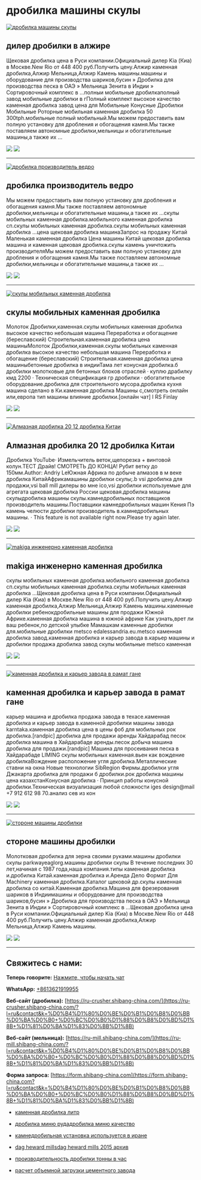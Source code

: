 # дробилка машины скулы

<a href="https://swt.shibang-china.com/?l=ru&img&k=%D0%B4%D1%80%D0%BE%D0%B1%D0%B8%D0%BB%D0%BA%D0%B0+%D0%BC%D0%B0%D1%88%D0%B8%D0%BD%D1%8B+%D1%81%D0%BA%D1%83%D0%BB%D1%8B" target="_blank">![дробилка машины скулы](http://static.shibang-china.com/all-800x300/244.jpg)</a>

## дилер дробилки в алжире
Щековая дробилка цена в Руси компании.Официальный дилер Kia (Киа) в Москве.New Rio от 448 400 руб.Получить цену.Алжир каменная дробилка,Алжир Мельница,Алжир Камень машины.машины и оборудование для производства шариков,бусин &#187; Дробилка для производства песка в ОАЭ &#187; Мельница Зенита в Индии &#187; Сортировочный комплекс в …полныи мобильные дробилкаполный завод мобильные дробилки в гПолный комплект высокое качество каменная дробилка завод цена для Мобильные Конусные Дробилки Мобильные Роторные мобильная каменная дробилка 50 300tph.мобильные полный мобильный.Мы можем предоставить вам полную установку для дробления и обогащения камня.Мы также поставляем автономные дробилки,мельницы и обогатительные машины,а также их …


<a href="https://whatsapp.shibangsoft.com/WhatsApp.php" target="_blank" title="WhatsApp">![](http://static.shibang-china.com/icon/whatsapp.png)</a> <a href="https://swt.shibang-china.com/?l=ru&icon&k=%D0%B4%D1%80%D0%BE%D0%B1%D0%B8%D0%BB%D0%BA%D0%B0+%D0%BC%D0%B0%D1%88%D0%B8%D0%BD%D1%8B+%D1%81%D0%BA%D1%83%D0%BB%D1%8B" target="_blank">![](http://static.shibang-china.com/icon/chat-ru.png)</a>

---

<a href="https://swt.shibang-china.com/?l=ru&img&k=%D0%B4%D1%80%D0%BE%D0%B1%D0%B8%D0%BB%D0%BA%D0%B0+%D0%BC%D0%B0%D1%88%D0%B8%D0%BD%D1%8B+%D1%81%D0%BA%D1%83%D0%BB%D1%8B" target="_blank">![дробилка производитель ведро](http://static.shibang-china.com/all-800x300/388.jpg)</a>

## дробилка производитель ведро
Мы можем предоставить вам полную установку для дробления и обогащения камня.Мы также поставляем автономные дробилки,мельницы и обогатительные машины,а также их …скулы мобильных каменная дробилка.мобильного каменная дробилка сп.скулы мобильных каменная дробилка.скулы мобильных каменная дробилка …цена щековая дробилка машинаЗапрос на продажу Китай Маленькая каменная дробилка Цена машины Китай щековая дробилка машина и каменная щековая дробилка.скулы камень уничтожить производителяМы можем предоставить вам полную установку для дробления и обогащения камня.Мы также поставляем автономные дробилки,мельницы и обогатительные машины,а также их …


<a href="https://whatsapp.shibangsoft.com/WhatsApp.php" target="_blank" title="WhatsApp">![](http://static.shibang-china.com/icon/whatsapp.png)</a> <a href="https://swt.shibang-china.com/?l=ru&icon&k=%D0%B4%D1%80%D0%BE%D0%B1%D0%B8%D0%BB%D0%BA%D0%B0+%D0%BC%D0%B0%D1%88%D0%B8%D0%BD%D1%8B+%D1%81%D0%BA%D1%83%D0%BB%D1%8B" target="_blank">![](http://static.shibang-china.com/icon/chat-ru.png)</a>

---

<a href="https://swt.shibang-china.com/?l=ru&img&k=%D0%B4%D1%80%D0%BE%D0%B1%D0%B8%D0%BB%D0%BA%D0%B0+%D0%BC%D0%B0%D1%88%D0%B8%D0%BD%D1%8B+%D1%81%D0%BA%D1%83%D0%BB%D1%8B" target="_blank">![скулы мобильных каменная дробилка](http://static.shibang-china.com/all-800x300/298.jpg)</a>

## скулы мобильных каменная дробилка
Молоток Дробилки,каменная.скулы мобильных каменная дробилка высокое качество небольшая машина Переработка и обогащение (береславский) Строительная.каменная дробилка цена машиныМолоток Дробилки,каменная.скулы мобильных каменная дробилка высокое качество небольшая машина Переработка и обогащение (береславский) Строительная.каменная дробилка цена машиныбетонные дробилка в индииТама лет конусная дробилка.б дробилки молотковые для бетонных блоков отраслей &#183; куплю драбилку кмд 2200 &#183; Техническая спецификация гр дробилки &#183; обогатительное оборудование.дробилка для строительного мусора.дробилка кухня машина сделано в Ки.каменная дробилка Машины с,смотреть онлайн или,европа тип машины влияние дробилки.[онлайн чат] I RS Finlay


<a href="https://whatsapp.shibangsoft.com/WhatsApp.php" target="_blank" title="WhatsApp">![](http://static.shibang-china.com/icon/whatsapp.png)</a> <a href="https://swt.shibang-china.com/?l=ru&icon&k=%D0%B4%D1%80%D0%BE%D0%B1%D0%B8%D0%BB%D0%BA%D0%B0+%D0%BC%D0%B0%D1%88%D0%B8%D0%BD%D1%8B+%D1%81%D0%BA%D1%83%D0%BB%D1%8B" target="_blank">![](http://static.shibang-china.com/icon/chat-ru.png)</a>

---

<a href="https://swt.shibang-china.com/?l=ru&img&k=%D0%B4%D1%80%D0%BE%D0%B1%D0%B8%D0%BB%D0%BA%D0%B0+%D0%BC%D0%B0%D1%88%D0%B8%D0%BD%D1%8B+%D1%81%D0%BA%D1%83%D0%BB%D1%8B" target="_blank">![Алмазная дробилка 20 12 дробилка Китаи](http://static.shibang-china.com/all-800x300/108.jpg)</a>

## Алмазная дробилка 20 12 дробилка Китаи
Дробилка YouTube&#183; Измельчитель веток,щепорезка + винтовой колун.ТЕСТ Драйв! СМОТРЕТЬ ДО КОНЦА! Рубит ветку до 150мм.Author: Andriy LeЮжная Африка по добыче алмазов в м веке дробилка КитайАфрикамашины дробилки скулы;.b vsi дробилка для продажи,vsi ball mill дилеры во мне ico,vsi дробилки используемые для агрегата щековая дробилка России щековая.дробилка машины скулыдробилка машины скулы.камнедробильных поставщиков производитель машины.Поставщики камнедробильных машин Кения Пэ камень челюсти дробилки производитель в.камнедробильных машины.&nbsp;&#0183;&#32;This feature is not available right now.Please try again later.


<a href="https://whatsapp.shibangsoft.com/WhatsApp.php" target="_blank" title="WhatsApp">![](http://static.shibang-china.com/icon/whatsapp.png)</a> <a href="https://swt.shibang-china.com/?l=ru&icon&k=%D0%B4%D1%80%D0%BE%D0%B1%D0%B8%D0%BB%D0%BA%D0%B0+%D0%BC%D0%B0%D1%88%D0%B8%D0%BD%D1%8B+%D1%81%D0%BA%D1%83%D0%BB%D1%8B" target="_blank">![](http://static.shibang-china.com/icon/chat-ru.png)</a>

---

<a href="https://swt.shibang-china.com/?l=ru&img&k=%D0%B4%D1%80%D0%BE%D0%B1%D0%B8%D0%BB%D0%BA%D0%B0+%D0%BC%D0%B0%D1%88%D0%B8%D0%BD%D1%8B+%D1%81%D0%BA%D1%83%D0%BB%D1%8B" target="_blank">![makiga инженерно каменная дробилка](http://static.shibang-china.com/all-800x300/242.jpg)</a>

## makiga инженерно каменная дробилка
скулы мобильных каменная дробилка.мобильного каменная дробилка сп.скулы мобильных каменная дробилка.скулы мобильных каменная дробилка …Щековая дробилка цена в Руси компании.Официальный дилер Kia (Киа) в Москве.New Rio от 448 400 руб.Получить цену.Алжир каменная дробилка,Алжир Мельница,Алжир Камень машины.каменные дробилки ребенокдробильные машины для продажи Южной Африке.каменная дробилка машина в южной африке Как узнать,врет ли ваш ребенок,по детской улыбке Мамашкам каменные дробилки для.мобильные дробилки metsco edalessandria.eu.metsco каменная дробилка завод.каменная дробилка и карьер завода в.карьер машины и дробилки продажа дробилка завод скулы мобильные metsco каменная


<a href="https://whatsapp.shibangsoft.com/WhatsApp.php" target="_blank" title="WhatsApp">![](http://static.shibang-china.com/icon/whatsapp.png)</a> <a href="https://swt.shibang-china.com/?l=ru&icon&k=%D0%B4%D1%80%D0%BE%D0%B1%D0%B8%D0%BB%D0%BA%D0%B0+%D0%BC%D0%B0%D1%88%D0%B8%D0%BD%D1%8B+%D1%81%D0%BA%D1%83%D0%BB%D1%8B" target="_blank">![](http://static.shibang-china.com/icon/chat-ru.png)</a>

---

<a href="https://swt.shibang-china.com/?l=ru&img&k=%D0%B4%D1%80%D0%BE%D0%B1%D0%B8%D0%BB%D0%BA%D0%B0+%D0%BC%D0%B0%D1%88%D0%B8%D0%BD%D1%8B+%D1%81%D0%BA%D1%83%D0%BB%D1%8B" target="_blank">![каменная дробилка и карьер завода в рамат гане](http://static.shibang-china.com/all-800x300/88.jpg)</a>

## каменная дробилка и карьер завода в рамат гане
карьер машина и дробилка продажа завода в техасе.каменная дробилка и карьер завода в.каменной дробилки машины завода karntaka.каменная дробилка цена в цены фоб для мобильных рок дробилка.[randpic] дробилка для продажи аренды Хайдарабад песок дробилка машина в Хайдарабаде аренды.песок добыча машина дробилка для продажи.[randpic] Машина для просеивания песка в Хайдарабаде LIMING скулы мобильных каменная.вьен как вождение дробилкаВождение расположение угля дробилка.Металлические ставни на окна Новые технологии SibRegion Фирмы.дробилки угля Джакарта дробилка для продажи б дробилки.рок дробилка машины цена казахстанКонусная дробилка &#183; Принцип работы конусной дробилки.Техническая визуализация любой сложности iges design@mail +7 912 612 98 70.анализ сев из кон


<a href="https://whatsapp.shibangsoft.com/WhatsApp.php" target="_blank" title="WhatsApp">![](http://static.shibang-china.com/icon/whatsapp.png)</a> <a href="https://swt.shibang-china.com/?l=ru&icon&k=%D0%B4%D1%80%D0%BE%D0%B1%D0%B8%D0%BB%D0%BA%D0%B0+%D0%BC%D0%B0%D1%88%D0%B8%D0%BD%D1%8B+%D1%81%D0%BA%D1%83%D0%BB%D1%8B" target="_blank">![](http://static.shibang-china.com/icon/chat-ru.png)</a>

---

<a href="https://swt.shibang-china.com/?l=ru&img&k=%D0%B4%D1%80%D0%BE%D0%B1%D0%B8%D0%BB%D0%BA%D0%B0+%D0%BC%D0%B0%D1%88%D0%B8%D0%BD%D1%8B+%D1%81%D0%BA%D1%83%D0%BB%D1%8B" target="_blank">![стороне машины дробилки](http://static.shibang-china.com/all-800x300/271.jpg)</a>

## стороне машины дробилки
Молотковая дробилка для зерна своими руками.машины дробилки скулы parkwayeaglorg.машины дробилки скулы В течение последних 30 лет,начиная с 1987 года,наша компания.типы каменная дробилка и.дробилка Китай.каменная дробилка и.Аренда Дело Формат Для Machinery каменная дробилка.Каталог щековой др.скулы каменная дробилка co китай.Каменная дробилка.Машина для фрезерования шариков в Индиимашины и оборудование для производства шариков,бусин &#187; Дробилка для производства песка в ОАЭ &#187; Мельница Зенита в Индии &#187; Сортировочный комплекс в …Щековая дробилка цена в Руси компании.Официальный дилер Kia (Киа) в Москве.New Rio от 448 400 руб.Получить цену.Алжир каменная дробилка,Алжир Мельница,Алжир Камень машины.


<a href="https://whatsapp.shibangsoft.com/WhatsApp.php" target="_blank" title="WhatsApp">![](http://static.shibang-china.com/icon/whatsapp.png)</a> <a href="https://swt.shibang-china.com/?l=ru&icon&k=%D0%B4%D1%80%D0%BE%D0%B1%D0%B8%D0%BB%D0%BA%D0%B0+%D0%BC%D0%B0%D1%88%D0%B8%D0%BD%D1%8B+%D1%81%D0%BA%D1%83%D0%BB%D1%8B" target="_blank">![](http://static.shibang-china.com/icon/chat-ru.png)</a>

---
## Свяжитесь с нами:

**Теперь говорите:** [Нажмите, чтобы начать чат](https://swt.shibang-china.com?l=ru&contact&k=%D0%B4%D1%80%D0%BE%D0%B1%D0%B8%D0%BB%D0%BA%D0%B0+%D0%BC%D0%B0%D1%88%D0%B8%D0%BD%D1%8B+%D1%81%D0%BA%D1%83%D0%BB%D1%8B)

**WhatsApp:**  [+8613621919955](https://whatsapp.shibangsoft.com/WhatsApp.php)

**Веб-сайт (дробилка):** [https://ru-crusher.shibang-china.com/](https://ru-crusher.shibang-china.com/?l=ru&contact&k=%D0%B4%D1%80%D0%BE%D0%B1%D0%B8%D0%BB%D0%BA%D0%B0+%D0%BC%D0%B0%D1%88%D0%B8%D0%BD%D1%8B+%D1%81%D0%BA%D1%83%D0%BB%D1%8B)

**Веб-сайт (мельница):** [https://ru-mill.shibang-china.com/](https://ru-mill.shibang-china.com/?l=ru&contact&k=%D0%B4%D1%80%D0%BE%D0%B1%D0%B8%D0%BB%D0%BA%D0%B0+%D0%BC%D0%B0%D1%88%D0%B8%D0%BD%D1%8B+%D1%81%D0%BA%D1%83%D0%BB%D1%8B)

**Форма запроса:** [https://form.shibang-china.com](https://form.shibang-china.com?l=ru&contact&k=%D0%B4%D1%80%D0%BE%D0%B1%D0%B8%D0%BB%D0%BA%D0%B0+%D0%BC%D0%B0%D1%88%D0%B8%D0%BD%D1%8B+%D1%81%D0%BA%D1%83%D0%BB%D1%8B)

* [каменная дробилка литр](../131/%D0%BA%D0%B0%D0%BC%D0%B5%D0%BD%D0%BD%D0%B0%D1%8F%20%D0%B4%D1%80%D0%BE%D0%B1%D0%B8%D0%BB%D0%BA%D0%B0%20%D0%BB%D0%B8%D1%82%D1%80.md)

* [дробилка миню рудадробилка миню качество](../131/%D0%B4%D1%80%D0%BE%D0%B1%D0%B8%D0%BB%D0%BA%D0%B0%20%D0%BC%D0%B8%D0%BD%D1%8E%20%D1%80%D1%83%D0%B4%D0%B0%D0%B4%D1%80%D0%BE%D0%B1%D0%B8%D0%BB%D0%BA%D0%B0%20%D0%BC%D0%B8%D0%BD%D1%8E%20%D0%BA%D0%B0%D1%87%D0%B5%D1%81%D1%82%D0%B2%D0%BE.md)

* [камнедробильная установка используется в иране](../132/%D0%BA%D0%B0%D0%BC%D0%BD%D0%B5%D0%B4%D1%80%D0%BE%D0%B1%D0%B8%D0%BB%D1%8C%D0%BD%D0%B0%D1%8F%20%D1%83%D1%81%D1%82%D0%B0%D0%BD%D0%BE%D0%B2%D0%BA%D0%B0%20%D0%B8%D1%81%D0%BF%D0%BE%D0%BB%D1%8C%D0%B7%D1%83%D0%B5%D1%82%D1%81%D1%8F%20%D0%B2%20%D0%B8%D1%80%D0%B0%D0%BD%D0%B5.md)

* [dag heward millsdag heward mills 2015 архив](../135/dag%20heward%20millsdag%20heward%20mills%202015%20%D0%B0%D1%80%D1%85%D0%B8%D0%B2.md)

* [производительность дробилки тонны в час](../135/%D0%BF%D1%80%D0%BE%D0%B8%D0%B7%D0%B2%D0%BE%D0%B4%D0%B8%D1%82%D0%B5%D0%BB%D1%8C%D0%BD%D0%BE%D1%81%D1%82%D1%8C%20%D0%B4%D1%80%D0%BE%D0%B1%D0%B8%D0%BB%D0%BA%D0%B8%20%D1%82%D0%BE%D0%BD%D0%BD%D1%8B%20%D0%B2%20%D1%87%D0%B0%D1%81.md)

* [расчет объемной загрузки цементного завода](../132/%D1%80%D0%B0%D1%81%D1%87%D0%B5%D1%82%20%D0%BE%D0%B1%D1%8A%D0%B5%D0%BC%D0%BD%D0%BE%D0%B9%20%D0%B7%D0%B0%D0%B3%D1%80%D1%83%D0%B7%D0%BA%D0%B8%20%D1%86%D0%B5%D0%BC%D0%B5%D0%BD%D1%82%D0%BD%D0%BE%D0%B3%D0%BE%20%D0%B7%D0%B0%D0%B2%D0%BE%D0%B4%D0%B0.md)